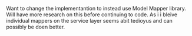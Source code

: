 Want to change the implementantion to instead use Model Mapper library. Will have more research on this before continuing to code. As i i bleive individual mappers on the service layer seems abit tedioyus and can possibly be doen better.